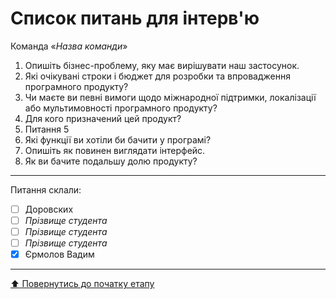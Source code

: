 # Список питань для інтерв'ю
Команда «*Назва команди*»

1. Опишіть бізнес-проблему, яку має вирішувати наш застосунок.
2. Які очікувані строки і бюджет для розробки та впровадження програмного продукту?
3. Чи маєте ви певні вимоги щодо міжнародної підтримки, локалізації або мультимовності програмного продукту?
4. Для кого призначений цей продукт?
5. Питання 5
6. Які функції ви хотіли би бачити у програмі?
7. Опишіть як повинен виглядати інтерфейс.
8. Як ви бачите подальшу долю продукту?

---
Питання склали:			

- [ ] Доровских
- [ ] *Прізвище студента*
- [ ] *Прізвище студента*
- [ ] *Прізвище студента*
- [x] Єрмолов Вадим

---
[:arrow_up: Повернутись до початку етапу](/docs/1.Envisioning/README.md)
